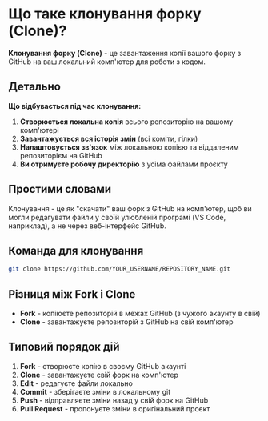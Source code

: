 # Що таке клонування форку (Clone)?

**Клонування форку (Clone)** - це завантаження копії вашого форку з GitHub на ваш локальний комп'ютер для роботи з кодом.

## Детально

**Що відбувається під час клонування:**
1. **Створюється локальна копія** всього репозиторію на вашому комп'ютері
2. **Завантажується вся історія змін** (всі коміти, гілки)
3. **Налаштовується зв'язок** між локальною копією та віддаленим репозиторієм на GitHub
4. **Ви отримуєте робочу директорію** з усіма файлами проєкту

## Простими словами

Клонування - це як "скачати" ваш форк з GitHub на комп'ютер, щоб ви могли редагувати файли у своїй улюбленій програмі (VS Code, наприклад), а не через веб-інтерфейс GitHub.

## Команда для клонування

```bash
git clone https://github.com/YOUR_USERNAME/REPOSITORY_NAME.git
```

## Різниця між Fork і Clone

- **Fork** - копіюєте репозиторій в межах GitHub (з чужого акаунту в свій)
- **Clone** - завантажуєте репозиторій з GitHub на свій комп'ютер

## Типовий порядок дій

1. **Fork** - створюєте копію в своєму GitHub акаунті
2. **Clone** - завантажуєте свій форк на комп'ютер
3. **Edit** - редагуєте файли локально
4. **Commit** - зберігаєте зміни в локальному git
5. **Push** - відправляєте зміни назад у свій форк на GitHub
6. **Pull Request** - пропонуєте зміни в оригінальний проєкт